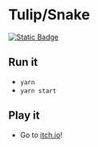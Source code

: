 # Tulip/Snake
[![Static Badge](https://img.shields.io/badge/powered%20by-%F0%9F%8C%B7%20tulip%20engine-red?style=for-the-badge&color=white)](https://github.com/tulipjs/tulip)

## Run it
- `yarn`
- `yarn start`

## Play it
- Go to [itch.io](https://pagoru.itch.io/tulip-snake)!